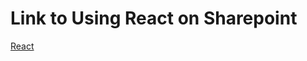 # Link to Using React on Sharepoint
[React](http://whatsthesharepoint.com/2016/11/developing-reactjs-single-page-apps-for-sharepoint/)